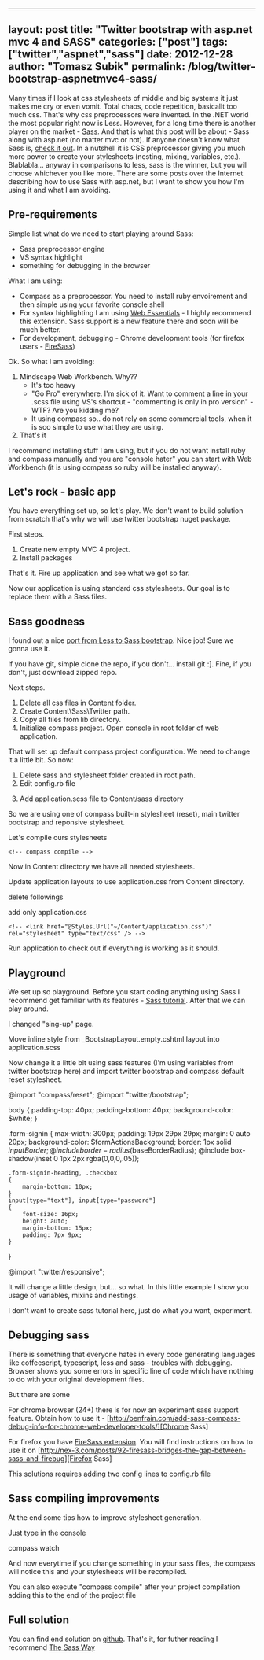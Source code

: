 --- 
layout: post
title: "Twitter bootstrap with asp.net mvc 4 and SASS"
categories: ["post"]
tags: ["twitter","aspnet","sass"]
date: 2012-12-28
author: "Tomasz Subik"
permalink: /blog/twitter-bootstrap-aspnetmvc4-sass/
-

Many times if I look at css stylesheets of middle and big systems it just makes me cry or even vomit. Total chaos, code repetition, basicallt too much css. That's why css preprocessors were invented. In the .NET world the most popular right now is Less. However, for a long time there is another player on the market - [Sass][Sass]. And that is what this post will be about - Sass along with asp.net (no matter mvc or not). If anyone doesn't know what Sass is, [check it out][Sass]. In a nutshell it is CSS preprocessor giving you much more power to create your stylesheets (nesting, mixing, variables, etc.). Blablabla... anyway in comparisons to less, sass is the winner, but you will choose whichever you like more.
There are some posts over the Internet describing how to use Sass with asp.net, but I want to show you how I'm using it and what I am avoiding.

Pre-requirements
----------------

Simple list what do we need to start playing around Sass:
- Sass preprocessor engine
- VS syntax highlight
- something for debugging in the browser

What I am using:
- Compass as a preprocessor. You need to install ruby envoirement and then simple using your favorite console shell
	<!-- gem install compass -->
- For syntax highlighting I am using [Web Essentials][Web Essentials] - I highly recommend this extension. Sass support is a new feature there and soon will be much better.
- For development, debugging - Chrome development tools (for firefox users - [FireSass][FireSass])

Ok. So what I am avoiding:
1. Mindscape Web Workbench. Why??
	- It's too heavy
	- "Go Pro" everywhere. I'm sick of it. Want to comment a line in your .scss file using VS's shortcut - "commenting is only in pro version" - WTF? Are you kidding me?
	- It using compass so.. do not rely on some commercial tools, when it is soo simple to use what they are using. 
2. That's it

I recommend installing stuff I am using, but if you do not want install ruby and compass manually and you are "console hater" you can start with Web Workbench (it is using compass so ruby will be installed anyway).

Let's rock - basic app
----------------

You have everything set up, so let's play.
We don't want to build solution from scratch that's why we will use twitter bootstrap nuget package.

First steps.
1. Create new empty MVC 4 project.
2. Install packages
<!-- 
PM> Install-Package twitter.bootstrap.mvc4
PM> Install-Package twitter.bootstrap.mvc4.sample
 -->
That's it. Fire up application and see what we got so far.

Now our application is using standard css stylesheets. Our goal is to replace them with a Sass files.

Sass goodness
-----------------

I found out a nice [port from Less to Sass bootstrap][sass twitter bootstrap]. Nice job! Sure we gonna use it.

If you have git, simple clone the repo, if you don't... install git :]. Fine, if you don't, just download zipped repo.

Next steps.
1. Delete all css files in Content folder.
2. Create Content\Sass\Twitter path.
3. Copy all files from lib directory. 
4. Initialize compass project. Open console in root folder of web application.
	<!-- compass init -->
That will set up default compass project configuration. We need to change it a little bit.
So now:
1. Delete sass and stylesheet folder created in root path.
2. Edit config.rb file


<!-- # Set this to the root of your project when deployed:
http_path = "/"
css_dir = "Content"
sass_dir = "Content/sass"
images_dir = "Content/images"
javascripts_dir = "javascripts"
 -->

3. Add application.scss file to Content/sass directory

<!-- 	@import "compass/reset";
	@import "twitter/bootstrap";
	@import "twitter/responsive";
 -->
So we are using one of compass built-in stylesheet (reset), main twitter bootstrap and reponsive stylesheet.

Let's compile ours stylesheets

	<!-- compass compile -->

Now in Content directory we have all needed stylesheets.

Update application layouts to use application.css from Content directory.

delete followings


<!-- 	<link href="@Styles.Url("~/content/css")" rel="stylesheet"/>
	<link href="@Styles.Url("~/Content/css-responsive")" rel="stylesheet" type="text/css" />
 -->

add only application.css


	<!-- <link href="@Styles.Url("~/Content/application.css")" rel="stylesheet" type="text/css" /> -->


Run application to check out if everything is working as it should.

Playground
------------------


We set up so playground. Before you start coding anything using Sass I recommend get familiar with its features - [Sass tutorial][sass tutorial]. After that we can play around.

I changed "sing-up" page.

Move inline style from _BootstrapLayout.empty.cshtml layout into application.scss

<!-- body {
	padding-top: 40px;
	padding-bottom: 40px;
	background-color: #f5f5f5;
}

.form-signin {
	max-width: 300px;
	padding: 19px 29px 29px;
	margin: 0 auto 20px;
	background-color: #fff;
	border: 1px solid #e5e5e5;
	-webkit-border-radius: 5px;
	   -moz-border-radius: 5px;
	        border-radius: 5px;
	-webkit-box-shadow: 0 1px 2px rgba(0,0,0,.05);
	   -moz-box-shadow: 0 1px 2px rgba(0,0,0,.05);
	        box-shadow: 0 1px 2px rgba(0,0,0,.05);
}
.form-signin .form-signin-heading,
.form-signin .checkbox {
	margin-bottom: 10px;
}
.form-signin input[type="text"],
.form-signin input[type="password"] {
	font-size: 16px;
	height: auto;
	margin-bottom: 15px;
	padding: 7px 9px;
}
 -->
Now change it a little bit using sass features (I'm using variables from twitter bootstrap here) and import twitter bootstrap and compass default reset stylesheet.

@import "compass/reset";
@import "twitter/bootstrap";

body
{
    padding-top: 40px;
    padding-bottom: 40px;
    background-color: $white;
}

.form-signin
{
    max-width: 300px;
    padding: 19px 29px 29px;
    margin: 0 auto 20px;
    background-color: $formActionsBackground;
    border: 1px solid $inputBorder;
    @include border-radius($baseBorderRadius);
    @include box-shadow(inset 0 1px 2px rgba(0,0,0,.05));

    .form-signin-heading, .checkbox
    {
        margin-bottom: 10px;
    }
    input[type="text"], input[type="password"]
    {
        font-size: 16px;
        height: auto;
        margin-bottom: 15px;
        padding: 7px 9px;
    }
}   

@import "twitter/responsive";

It will change a little design, but... so what. In this little example I show you usage of variables, mixins and nestings. 

I don't want to create sass tutorial here, just do what you want, experiment.

Debugging sass
-----------------

There is something that everyone hates in every code generating languages like coffeescript, typescript, less and sass - troubles with debugging. Browser shows you some errors in specific line of code which have nothing to do with your original development files.

But there are some 

For chrome browser (24+) there is for now an experiment sass support feature. Obtain how to use it - [http://benfrain.com/add-sass-compass-debug-info-for-chrome-web-developer-tools/][Chrome Sass]

For firefox you have [FireSass extension][FireSass]. You will find instructions on how to use it on [http://nex-3.com/posts/92-firesass-bridges-the-gap-between-sass-and-firebug][Firefox Sass]


This solutions requires adding two config lines to config.rb file

<!-- sass_options = {:debug_info => true}
output_style = :expanded
 -->
Sass compiling improvements
-----------------

At the end some tips how to improve stylesheet generation.

Just type in the console

compass watch

And now everytime if you change something in your sass files, the compass will notice this and your stylesheets will be recompiled.

You can also execute "compass compile" after your project compilation adding this to the end of the project file

<Target Name="AfterCompile" Condition=" '$(Configuration)' == 'Release' ">
    <Exec Command="compass compile" />
    <ItemGroup>
        <Content Include="Styles\*.css" />
    </ItemGroup>
</Target>

Full solution
-----------------

You can find end solution on [github][Full solution]. That's it, for futher reading I recommend [The Sass Way][The Sass Way]

[Sass]: http://sass-lang.com
[Compass]: http://compass-style.org
[Web Essentials]: http://visualstudiogallery.msdn.microsoft.com/07d54d12-7133-4e15-becb-6f451ea3bea6
[FireSass]: https://addons.mozilla.org/pl/firefox/addon/firesass-for-firebug
[sass twitter bootstrap]: https://github.com/jlong/sass-twitter-bootstrap
[sass tutorial]: http://sass-lang.com/tutorial.html
[Debug info chrome]: http://benfrain.com/add-sass-compass-debug-info-for-chrome-web-developer-tools
[Full solution]: https://github.com/tsubik/aspnet_twitter_sass
[Firefox Sass]: http://nex-3.com/posts/92-firesass-bridges-the-gap-between-sass-and-firebug
[Chrome Sass]: http://benfrain.com/add-sass-compass-debug-info-for-chrome-web-developer-tools
[The Sass Way]: http://thesassway.com